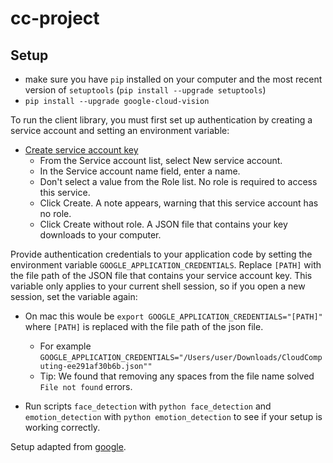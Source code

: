 # cc-project


## Setup

* make sure you have `pip` installed on your computer and the most recent version of `setuptools` (`pip install --upgrade setuptools`)
* `pip install --upgrade google-cloud-vision`

To run the client library, you must first set up authentication by creating a service account and setting an environment variable:

* [Create service account key](https://console.cloud.google.com/apis/credentials/serviceaccountkey)
	* From the Service account list, select New service account.
	* In the Service account name field, enter a name.
	* Don't select a value from the Role list. No role is required to access this service.
	* Click Create. A note appears, warning that this service account has no role.
	* Click Create without role. A JSON file that contains your key downloads to your computer.

Provide authentication credentials to your application code by setting the environment variable `GOOGLE_APPLICATION_CREDENTIALS`. Replace `[PATH]` with the file path of the JSON file that contains your service account key. This variable only applies to your current shell session, so if you open a new session, set the variable again:

* On mac this woule be `export GOOGLE_APPLICATION_CREDENTIALS="[PATH]"` where `[PATH]` is replaced with the file path of the json file.
	* For example `GOOGLE_APPLICATION_CREDENTIALS="/Users/user/Downloads/CloudComputing-ee291af30b6b.json""`
	* Tip: We found that removing any spaces from the file name solved `File not found` errors.

* Run scripts `face_detection` with `python face_detection` and `emotion_detection` with `python emotion_detection` to see if your setup is working correctly.

Setup adapted from [google](https://cloud.google.com/vision/docs/libraries).
